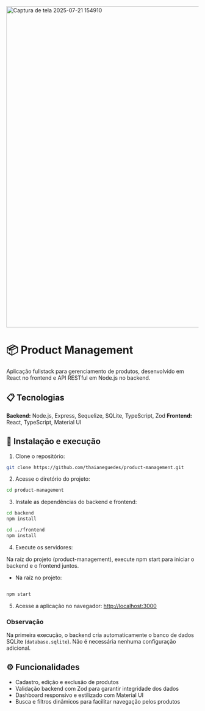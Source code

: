 


<img width="1226" height="839" alt="Captura de tela 2025-07-21 154910" src="https://github.com/user-attachments/assets/2577222a-191e-4b38-a327-5bbbc32f869a" />

# 📦 Product Management
Aplicação fullstack para gerenciamento de produtos, desenvolvido em React no frontend e API RESTful em Node.js no backend.
 
## 📋 Tecnologias

**Backend:** Node.js, Express, Sequelize, SQLite, TypeScript, Zod
**Frontend:** React, TypeScript, Material UI



## 🔧 Instalação e execução

1. Clone o repositório:

```bash
git clone https://github.com/thaianeguedes/product-management.git
```

2. Acesse o diretório do projeto:

```bash
cd product-management
```

3. Instale as dependências do backend e frontend:

```bash
cd backend
npm install

cd ../frontend
npm install
```

4. Execute os servidores:

Na raíz do projeto (product-management), execute npm start para iniciar o backend e o frontend juntos.

* Na raíz no projeto:

```bash

npm start
```


5. Acesse a aplicação no navegador:
   [http://localhost:3000](http://localhost:3000)



### Observação

Na primeira execução, o backend cria automaticamente o banco de dados SQLite (`database.sqlite`). Não é necessária nenhuma configuração adicional.


## ⚙️ Funcionalidades

* Cadastro, edição e exclusão de produtos
* Validação backend com Zod para garantir integridade dos dados
* Dashboard responsivo e estilizado com Material UI
* Busca e filtros dinâmicos para facilitar navegação pelos produtos

